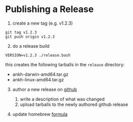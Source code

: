 # Publishing a Release

1. create a new tag (e.g. v1.2.3)

```
git tag v1.2.3
git push origin v1.2.3
```

2. do a release build

```
VERSION=v1.2.3 ./release.bash
```

this creates the following tarballs in the `release` directory:

- ankh-darwin-amd64.tar.gz
- ankh-linux-amd64.tar.gz

3. author a new release on [github](https://github.com/appnexus/ankh/releases/new)

   1. write a description of what was changed
   2. upload tarballs to the newly authored github release

4. update homebrew [formula](Formula/README.md)
